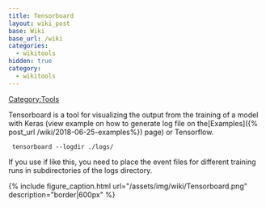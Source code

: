 ```yaml
---
title: Tensorboard
layout: wiki_post
base: Wiki
base_url: /wiki
categories:
  - wikitools
hidden: true
category:
  - wikitools
---
```


[Category:Tools](/Category:Tools "wikilink")

Tensorboard is a tool for visualizing the output from the training of a model with Keras (view example on how to generate log file on the[Examples]({% post_url /wiki/2018-06-25-examples%}) page) or Tensorflow.

` tensorboard --logdir ./logs/`

If you use if like this, you need to place the event files for different training runs in subdirectories of the logs directory.

{% include figure_caption.html url="/assets/img/wiki/Tensorboard.png" description="border|600px" %}
